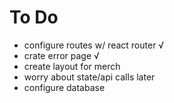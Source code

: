 # To Do

- configure routes w/ react router √
- crate error page √
- create layout for merch
- worry about state/api calls later
- configure database